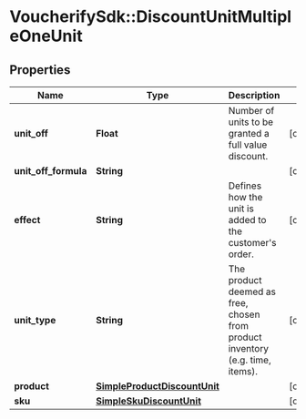 # VoucherifySdk::DiscountUnitMultipleOneUnit

## Properties

| Name | Type | Description | Notes |
| ---- | ---- | ----------- | ----- |
| **unit_off** | **Float** | Number of units to be granted a full value discount. | [optional] |
| **unit_off_formula** | **String** |  | [optional] |
| **effect** | **String** | Defines how the unit is added to the customer&#39;s order.   | [optional] |
| **unit_type** | **String** | The product deemed as free, chosen from product inventory (e.g. time, items). | [optional] |
| **product** | [**SimpleProductDiscountUnit**](SimpleProductDiscountUnit.md) |  | [optional] |
| **sku** | [**SimpleSkuDiscountUnit**](SimpleSkuDiscountUnit.md) |  | [optional] |

